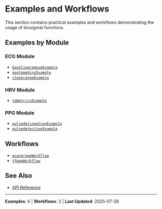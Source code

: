 # Examples and Workflows

This section contains practical examples and workflows demonstrating the usage of biosigmat functions.

## Examples by Module

### ECG Module

- [`baselineremoveExample`](baselineremoveExample.md)
- [`pantompkinsExample`](pantompkinsExample.md)
- [`sloperangeExample`](sloperangeExample.md)

### HRV Module

- [`tdmetricsExample`](tdmetricsExample.md)

### PPG Module

- [`pulsedelineationExample`](pulsedelineationExample.md)
- [`pulsedetectionExample`](pulsedetectionExample.md)

## Workflows

- [`pcaverageWorkflow`](pcaverageWorkflow.md)
- [`tfmapWorkflow`](tfmapWorkflow.md)

## See Also

- [API Reference](../api/README.md)

---

**Examples**: 6 | **Workflows**: 2 | **Last Updated**: 2025-07-28
